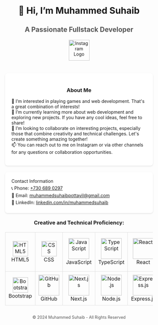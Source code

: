  <div style="max-width: 1200px;    margin: auto;    padding: 20px;">
        <h1 align="center" style="margin-bottom: 10px; transition: transform 0.3s ease;">
            👋 Hi, I’m Muhammed Suhaib
        </h1>
        <h2 align="center" style="margin-bottom: 20px; color: #555;  transition: transform 0.3s ease;">
            A Passionate Fullstack Developer
        </h2>        <div align="center">
            <a href="https://www.instagram.com/suhaii.bb/" target="_blank">
                <img src="https://cdn4.iconfinder.com/data/icons/picons-social/57/38-instagram-2-512.png"
                    alt="Instagram Logo" width="65" height="65"
                    style="margin-bottom: 20px; transition: transform 0.2s;  transition: transform 0.3s ease;" />
            </a>
        </div>        <div style=" margin: 20px 0;
      padding: 20px;
      background-color: #fff;
      border-radius: 8px;
      box-shadow: 0 2px 4px rgba(0, 0, 0, 0.1);">
            <h3 align="center" style=" transition: transform 0.3s ease;">About Me</h3>
            <ul style="list-style-type: none; padding: 0">
                <li>
                    👀 I’m interested in playing games and web development. That's a
                    great combination of interests!
                </li>
                <li>
                    🌱 I’m currently learning more about web development and exploring
                    new projects. If you have any cool ideas, feel free to share!
                </li>
                <li>
                    💞 I’m looking to collaborate on interesting projects, especially
                    those that combine creativity and technical challenges. Let's create
                    something amazing together!
                </li>
                <li>
                    📫 You can reach out to me on Instagram or via other channels for
                    any questions or collaboration opportunities.
                </li>
            </ul>
        </div>
        <div style=" margin: 20px 0;
      padding: 20px;
      background-color: #fff;
      border-radius: 8px;
      box-shadow: 0 2px 4px rgba(0, 0, 0, 0.1);" <h3>Contact Information</h3>
            <div style="margin: 5px 0">
                📞 Phone:
                <a href="http://wa.me/7306890297" target="_blank">+730 689 0297</a>
            </div>
            <div style="margin: 5px 0">
                📧 Email:
                <a href="mailto:muhammedsuhaibpottayil@gmail.com">muhammedsuhaibpottayil@gmail.com</a>
            </div>
            <div style="margin: 5px 0">
                🔗
                LinkedIn:
                <a href="https://www.linkedin.com/in/muhammedsuhaib" target="_blank">linkedin.com/in/muhammedsuhaib</a>
            </div>
        </div>
        <h3 align="center" style="margin-top: 20px">
            Creative and Technical Proficiency:
        </h3>
        <div align="center">
            <table style="margin: 20px auto;
        border-collapse: collapse;
        width: 100%;
        max-width: 900px;">
                <tr>
                    <td style="padding: 10px;
        border: 1px solid #ddd;
        border-radius: 8px;
        transition: transform 0.3s ease, box-shadow 0.3s ease;
        text-align: center;">
                        <img src="https://skillicons.dev/icons?i=html" width="48" height="48" alt="HTML5" />
                        <br />HTML5
                    </td>
                    <td style="padding: 10px;
        border: 1px solid #ddd;
        border-radius: 8px;
        transition: transform 0.3s ease, box-shadow 0.3s ease;
        text-align: center;">
                        <img src="https://skillicons.dev/icons?i=css" width="48" height="48" alt="CSS" />
                        <br />CSS
                    </td>
                    <td style="padding: 10px;
        border: 1px solid #ddd;
        border-radius: 8px;
        transition: transform 0.3s ease, box-shadow 0.3s ease;
        text-align: center;">
                        <img src="https://techstack-generator.vercel.app/js-icon.svg" alt="JavaScript" width="65"
                            height="65" />
                        <br />JavaScript
                    </td>
                    <td style="padding: 10px;
        border: 1px solid #ddd;
        border-radius: 8px;
        transition: transform 0.3s ease, box-shadow 0.3s ease;
        text-align: center;">
                        <img src="https://techstack-generator.vercel.app/ts-icon.svg" alt="TypeScript" width="65"
                            height="65" />
                        <br />TypeScript
                    </td>
                    <td style="padding: 10px;
        border: 1px solid #ddd;
        border-radius: 8px;
        transition: transform 0.3s ease, box-shadow 0.3s ease;
        text-align: center;">
                        <img src="https://techstack-generator.vercel.app/react-icon.svg" alt="React" width="65"
                            height="65" />
                        <br />React
                    </td>
                    <td style="padding: 10px;
        border: 1px solid #ddd;
        border-radius: 8px;
        transition: transform 0.3s ease, box-shadow 0.3s ease;
        text-align: center;">
                        <img src="https://techstack-generator.vercel.app/redux-icon.svg" alt="Redux Toolkit" width="62"
                            height="62" />
                        <br />Redux Toolkit
                    </td>
                    <td style="padding: 10px;
        border: 1px solid #ddd;
        border-radius: 8px;
        transition: transform 0.3s ease, box-shadow 0.3s ease;
        text-align: center;">
                        <img src="https://i.pinimg.com/474x/91/23/7f/91237f1eca767ef74d722ca534f9281a.jpg" width="48"
                            height="48" alt="MongoDB" />
                        <br />MongoDB
                    </td>
                    <td style="padding: 10px;
        border: 1px solid #ddd;
        border-radius: 8px;
        transition: transform 0.3s ease, box-shadow 0.3s ease;
        text-align: center;">
                        <img src="https://cdn3d.iconscout.com/3d/free/thumb/free-tailwind-3d-icon-download-in-png-blend-fbx-gltf-file-formats--html-logo-css-framework-customizable-coding-lang-pack-logos-icons-7577995.png?f=webp"
                            alt="Tailwind CSS" width="48" height="48" />
                        <br />Tailwind CSS
                    </td>
                </tr>
                <tr>
                    <td style="padding: 10px;
        border: 1px solid #ddd;
        border-radius: 8px;
        transition: transform 0.3s ease, box-shadow 0.3s ease;
        text-align: center;">
                        <img src="https://skillicons.dev/icons?i=bootstrap" width="48" height="48" alt="Bootstrap" />
                        <br />Bootstrap
                    </td>
                    <td style="padding: 10px;
        border: 1px solid #ddd;
        border-radius: 8px;
        transition: transform 0.3s ease, box-shadow 0.3s ease;
        text-align: center;">
                        <img src="https://techstack-generator.vercel.app/github-icon.svg" alt="GitHub" width="65"
                            height="65" />
                        <br />GitHub
                    </td>
                    <td style="padding: 10px;
        border: 1px solid #ddd;
        border-radius: 8px;
        transition: transform 0.3s ease, box-shadow 0.3s ease;
        text-align: center;">
                        <img src="https://static-00.iconduck.com/assets.00/nextjs-icon-2048x1234-pqycciiu.png"
                            alt="Next.js" width="65" height="65" />
                        <br />Next.js
                    </td>
                    <td style="padding: 10px;
        border: 1px solid #ddd;
        border-radius: 8px;
        transition: transform 0.3s ease, box-shadow 0.3s ease;
        text-align: center;">
                        <img src="https://upload.wikimedia.org/wikipedia/commons/d/d9/Node.js_logo.svg" alt="Node.js"
                            width="65" height="65" />
                        <br />Node.js
                    </td>
                    <td style="padding: 10px;
        border: 1px solid #ddd;
        border-radius: 8px;
        transition: transform 0.3s ease, box-shadow 0.3s ease;
        text-align: center;">
                        <img src="https://www.vectorlogo.zone/logos/expressjs/expressjs-icon.svg" alt="Express.js"
                            width="65" height="65" />
                        <br />Express.js
                    </td>
                    <td style="padding: 10px;
        border: 1px solid #ddd;
        border-radius: 8px;
        transition: transform 0.3s ease, box-shadow 0.3s ease;
        text-align: center;">
                        <img src="https://cdn3d.iconscout.com/3d/free/thumb/free-vuejs-3d-logo-download-in-png-blend-fbx-gltf-file-formats--vue-company-brand-vol-1-pack-logos-3640297.png?f=webp"
                            alt="Vue" width="65" height="65" />
                        <br />Vue.js
                    </td>
                    <td style="padding: 10px;
        border: 1px solid #ddd;
        border-radius: 8px;
        transition: transform 0.3s ease, box-shadow 0.3s ease;
        text-align: center;">
                        <img src="https://techstack-generator.vercel.app/restapi-icon.svg" alt="REST API" width="65"
                            height="65" />
                        <br />REST API
                    </td>
                    <td style="padding: 10px;
        border: 1px solid #ddd;
        border-radius: 8px;
        transition: transform 0.3s ease, box-shadow 0.3s ease;
        text-align: center;">
                        <img src="https://techstack-generator.vercel.app/prettier-icon.svg" alt="Prettier" width="65"
                            height="65" />
                        <br />Prettier
                    </td>
                </tr>
            </table>
        </div>
        <footer style="  text-align: center;
      margin-top: 30px;
      font-size: 0.9em;
      color: #555;">
            <p>© 2024 Muhammed Suhaib - All Rights Reserved</p>
        </footer>
